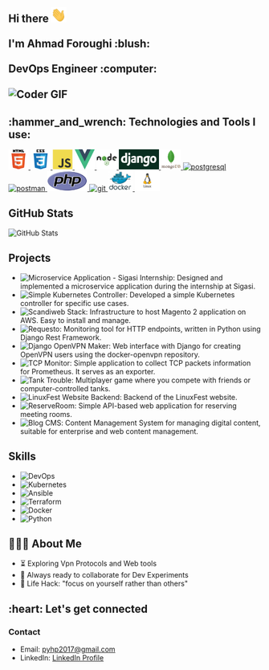 <h2 align="left">
 <abc>
  <br>Hi there <img src="https://raw.githubusercontent.com/pyhp2017/pyhp2017/main/110234147-e3259600-7f4e-11eb-95be-0c4047144dea.gif" width="30"><br>
  <br> I'm Ahmad Foroughi :blush:<br>
  <br> DevOps Engineer :computer:<br>
  <br>
    <img align="center" src="https://media.giphy.com/media/SWoSkN6DxTszqIKEqv/giphy.gif" alt="Coder GIF" width="500">
 </abc>
</h2>

<h2 align="left">:hammer_and_wrench: Technologies and Tools I use:</h2>
<p align="left">
  <a href="https://www.w3.org/html/" target="_blank"> <img src="https://raw.githubusercontent.com/devicons/devicon/master/icons/html5/html5-original-wordmark.svg" alt="html5" width="40" height="40"/> </a>
  <a href="https://www.w3schools.com/css/" target="_blank"> <img src="https://raw.githubusercontent.com/devicons/devicon/master/icons/css3/css3-original-wordmark.svg" alt="css3" width="40" height="40"/> </a>
  <a href="https://developer.mozilla.org/en-US/docs/Web/JavaScript" target="_blank"> <img src="https://raw.githubusercontent.com/devicons/devicon/master/icons/javascript/javascript-original.svg" alt="javascript" width="40" height="40"/> </a>
  <a href="https://vuejs.org/" target="_blank"> <img src="https://raw.githubusercontent.com/pyhp2017/pyhp2017/main/1200px-Vue.js_Logo_2.svg.png" alt="vuejs" width="40" height="40"/> </a>
  <a href="https://nodejs.org" target="_blank"> <img src="https://raw.githubusercontent.com/devicons/devicon/master/icons/nodejs/nodejs-original-wordmark.svg" alt="nodejs" width="40" height="40"/> </a>
  <a href="https://www.djangoproject.com" target="_blank"> <img src="https://raw.githubusercontent.com/pyhp2017/pyhp2017/main/0_zwm6LgCEadPeVdnA.png" alt="django" width="80" height="40"/> </a>
  <a href="https://www.mongodb.com/" target="_blank"> <img src="https://raw.githubusercontent.com/devicons/devicon/master/icons/mongodb/mongodb-original-wordmark.svg" alt="mongodb" width="40" height="40"/> </a>
  <a href="https://www.postgresql.org/" target="_blank"> <img src="https://upload.wikimedia.org/wikipedia/commons/thumb/2/29/Postgresql_elephant.svg/1200px-Postgresql_elephant.svg.png" alt="postgresql" width="40" height="40"/> </a>
  <a href="https://www.postman.com/" target="_blank"> <img src="https://www.vectorlogo.zone/logos/getpostman/getpostman-icon.svg" alt="postman" width="40" height="40"/> </a>
  <a href="https://www.php.net/" target="_blank"> <img src="https://raw.githubusercontent.com/pyhp2017/pyhp2017/b7a031310bf8970e0947bd305a82a02e8c6e340f/PHP-logo.svg" alt="php" width="80" height="40"/> </a>
  <a href="https://git-scm.com/" target="_blank"> <img src="https://www.vectorlogo.zone/logos/git-scm/git-scm-icon.svg" alt="git" width="40" height="40"/> </a>
  <a href="https://docker.com/" target="_blank"> <img src="https://github.com/pyhp2017/pyhp2017/blob/main/homepage-docker-logo.png?raw=true" alt="docker" width="50" height="40"/> </a>
  <a href="https://www.linux.org/" target="_blank"> <img src="https://github.com/pyhp2017/pyhp2017/blob/main/5ca13d8453042.image.jpg?raw=true" alt="linux" width="50" height="40"/> </a>
 </p>

<h2 align="left">GitHub Stats</h2>
<p align="left">
  <img src="https://github-readme-stats.vercel.app/api?username=pyhp2017&show_icons=true&theme=radical" alt="GitHub Stats">
</p>

<h2 align="left">Projects</h2>

- ![Microservice Application - Sigasi Internship](https://www.sigasi.com/online/): Designed and implemented a microservice application during the internship at Sigasi.
- ![Simple Kubernetes Controller](https://github.com/pyhp2017/simple-kubernetes-controller): Developed a simple Kubernetes controller for specific use cases.
- ![Scandiweb Stack](https://github.com/pyhp2017/scandiweb-stack): Infrastructure to host Magento 2 application on AWS. Easy to install and manage.
- ![Requesto](https://github.com/pyhp2017/Requesto): Monitoring tool for HTTP endpoints, written in Python using Django Rest Framework.
- ![Django OpenVPN Maker](https://github.com/pyhp2017/Django-OpenVpn-Maker): Web interface with Django for creating OpenVPN users using the docker-openvpn repository.
- ![TCP Monitor](https://github.com/pyhp2017/tcp_monitor_golang): Simple application to collect TCP packets information for Prometheus. It serves as an exporter.
- ![Tank Trouble](https://github.com/pyhp2017/Tank-Trouble): Multiplayer game where you compete with friends or computer-controlled tanks.
- ![LinuxFest Website Backend](https://github.com/pyhp2017/LinuxFest-Website-backend): Backend of the LinuxFest website.
- ![ReserveRoom](https://github.com/pyhp2017/ReserveRoom): Simple API-based web application for reserving meeting rooms.
- ![Blog CMS](https://github.com/pyhp2017/Blog-CMS): Content Management System for managing digital content, suitable for enterprise and web content management.

<h2 align="left">Skills</h2>

- ![DevOps](https://img.shields.io/badge/DevOps-Expert-blue)
- ![Kubernetes](https://img.shields.io/badge/Kubernetes-Advanced-blue)
- ![Ansible](https://img.shields.io/badge/Ansible-Advanced-blue)
- ![Terraform](https://img.shields.io/badge/Terraform-Intermediate-yellow)
- ![Docker](https://img.shields.io/badge/Docker-Advanced-blue)
- ![Python](https://img.shields.io/badge/Python-Advanced-blue)

<h2 align="left">👨🏻‍💻 About Me</h2>

- :hourglass_flowing_sand: Exploring Vpn Protocols and Web tools
- :rocket: Always ready to collaborate for Dev Experiments
- :dart: Life Hack: "focus on yourself rather than others"

<h2 align="left">:heart: Let's get connected</h2>

### Contact

- Email: pyhp2017@gmail.com
- LinkedIn: [LinkedIn Profile](https://www.linkedin.com/in/ahmad-foroughi)
